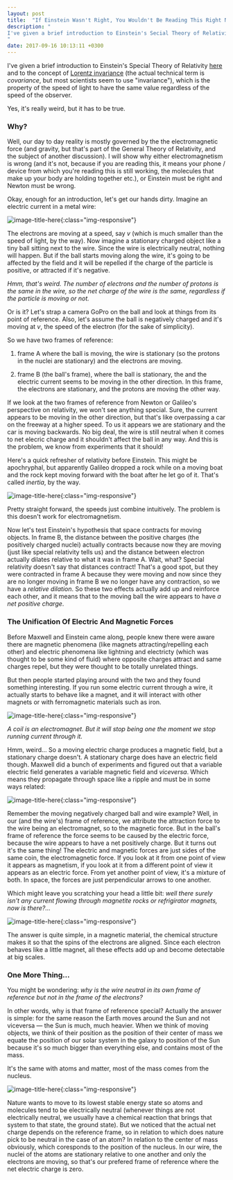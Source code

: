 ```yaml
---
layout: post
title:  "If Einstein Wasn't Right, You Wouldn't Be Reading This Right Now"
description: "
I've given a brief introduction to Einstein's Secial Theory of Relativity here and to the concept of Lorentz invariance (the actual technical term is covariance), which is the property of the speed of light to have the same value regardless of the speed of the observer. Yes, it's really weird, but it has to be true.
"
date: 2017-09-16 10:13:11 +0300
---
```

I've given a brief introduction to Einstein's Special Theory of Relativity [here](http://florintoader.net/special-relativity) and to the concept of [Lorentz invariance](https://en.wikipedia.org/wiki/Lorentz_covariance) (the actual technical term is *covariance*, but most scientists seem to use "invariance"), which is the property of the speed of light to have the same value regardless of the speed of the observer.

Yes, it's really weird, but it has to be true.

### Why?
Well, our day to day reality is mostly governed by the the electromagnetic force (and gravity, but that's part of the General Theory of Relativity, and the subject of another discussion). I will show why either electromagnetism is wrong (and it's not, because if you are reading this, it means your phone / device from which you're reading this is still working, the molecules that make up your body are holding together etc.), or Einstein must be right and Newton must be wrong.

Okay, enough for an introduction, let's get our hands dirty. Imagine an electric current in a metal wire:

![image-title-here](/images/current.png){:class="img-responsive"}

The electrons are moving at a speed, say *v* (which is much smaller than the speed of light, by the way). Now imagine a stationary charged object like a tiny ball sitting next to the wire. Since the wire is electrically neutral, nothing will happen. But if the ball starts moving along the wire, it's going to be affected by the field and it will be repelled if the charge of the particle is positive, or attracted if it's negative.

*Hmm, that's weird. The number of electrons and the number of protons is the same in the wire, so the net charge of the wire is the same, regardless if the particle is moving or not.*

Or is it? Let's strap a camera GoPro on the ball and look at things from its point of reference. Also, let's assume the ball is negatively charged and it's moving at *v*, the speed of the electron (for the sake of simplicity). 

So we have two frames of reference:

1. frame A where the ball is moving, the wire is stationary (so the protons in the nuclei are stationary) and the electrons are moving.

2. frame B (the ball's frame), where the ball is stationary, the and the electric current seems to be moving in the other direction. In this frame, the electrons are stationary, and the protons are moving the other way.

If we look at the two frames of reference from Newton or Galileo's perspective on relativity, we won't see anything special. Sure, the current appears to be moving in the other direction, but that's like overpassing a car on the freeway at a higher speed. To us it appears we are stationary and the car is moving backwards. No big deal, the wire is still neutral when it comes to net elecric charge and it shouldn't affect the ball in any way. And this is the problem, we know from experiments that it should!

Here's a quick refresher of relativity before Einstein. This might be apochryphal, but apparently Galileo dropped a rock while on a moving boat and the rock kept moving forward with the boat after he let go of it. That's called *inertia*, by the way.

![image-title-here](/images/galileo.png){:class="img-responsive"}

Pretty straight forward, the speeds just combine intuitively. The problem is this doesn't work for electromagnetism.

Now let's test Einstein's hypothesis that space contracts for moving objects. In frame B, the distance between the positive charges (the positively charged nuclei) actually contracts because now they are moving (just like special relativity tells us) and the distance between electron actually dilates relative to what it was in frame A. Wait, what? Special relativity doesn't say that distances contract! That's a good spot, but they were contracted in frame A because they were moving and now since they are no longer moving in frame B we no longer have any contraction, so we have a *relative dilation*. So these two effects actually add up and reinforce each other, and it means that to the moving ball the wire appears to have *a net positive charge*.

### The Unification Of Electric And Magnetic Forces
Before Maxwell and Einstein came along, people knew there were aware there are magnetic phenomena (like magnets attracting/repelling each other) and electric phenomena like lightning and electricty (which was thought to be some kind of fluid) where opposite charges attract and same charges repel, but they were thought to be totally unrelated things.

But then people started playing around with the two and they found something interesting. If you run some electric current through a wire, it actually starts to behave like a magnet, and it will interact with other magnets or with ferromagnetic materials such as iron.

![image-title-here](/images/electromagnet.jpg){:class="img-responsive"}

*A coil is an electromagnet. But it will stop being one the moment we stop running current through it.*

Hmm, weird... So a moving electric charge produces a magnetic field, but a stationary charge doesn't. A stationary charge does have an electric field though. Maxwell did a bunch of experiments and figured out that a variable electric field generates a variable magnetic field and *viceversa*. Which means they propagate through space like a ripple and must be in some ways related:

![image-title-here](/images/em-wave.gif){:class="img-responsive"}

Remember the moving negatively charged ball and wire example? Well, in our (and the wire's) frame of reference, we attribute the attraction force to the wire being an electromagnet, so to the magnetic force. But in the ball's frame of reference the force seems to be caused by the electric force, because the wire appears to have a net positively charge. But it turns out it's the same thing! The electric and magnetic forces are just sides of the same coin, the electromagnetic force. If you look at it from one point of view it appears as magnetism, if you look at it from a different point of view it appears as an electric force. From yet another point of view, it's a mixture of both. In space, the forces are just perpendicular arrows to one another.

Which might leave you scratching your head a little bit: *well there surely isn't any current flowing through magnetite rocks or refrigirator magnets, now is there?...* 

![image-title-here](/images/mag1.gif){:class="img-responsive"}

The answer is quite simple, in a magnetic material, the chemical structure makes it so that the spins of the electrons are aligned. Since each electron behaves like a little magnet, all these effects add up and become detectable at big scales.

### One More Thing...
You might be wondering: *why is the wire neutral in its own frame of reference but not in the frame of the electrons?* 

In other words, why is that frame of reference special? Actually the answer is simple: for the same reason the Earth moves around the Sun and not viceversa — the Sun is much, much heavier. When we think of moving objects, we think of their position as the position of their center of mass we equate the position of our solar system in the galaxy to position of the Sun because it's so much bigger than everything else, and contains most of the mass. 

It's the same with atoms and matter, most of the mass comes from the nucleus.

![image-title-here](/images/solar-system.jpg){:class="img-responsive"}

Nature wants to move to its lowest stable energy state so atoms and molecules tend to be electrically neutral (whenever things are not electrically neutral, we usually have a chemical reaction that brings that system to that state, the ground state). But we noticed that the actual net charge depends on the reference frame, so in relation to which does nature pick to be neutral in the case of an atom? In relation to the center of mass obviously, which coresponds to the position of the nucleus. In our wire, the nuclei of the atoms are stationary relative to one another and only the electrons are moving, so that's our prefered frame of reference where the net electric charge is zero.